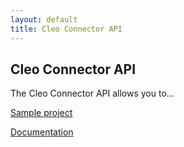 ```yaml
---
layout: default
title: Cleo Connector API
---
```

## Cleo Connector API

The Cleo Connector API allows you to...

[Sample project](SampleProjects.html)

[Documentation](https://s3-us-west-1.amazonaws.com/cleo.github.io/apidocs/index.html)
